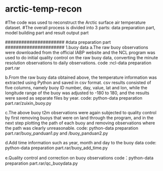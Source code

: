 # arctic-temp-recon
#The code was used to reconstruct the Arctic surface air temperature dataset.
#The overall process is divided into 3 parts: data preparation part, model building part and result output part

######################
#data preparation part
######################
1.buoy data
a.The raw buoy observations were downloaded from the official IABP website and the NCL program was used to do initial quality control on the raw buoy data, converting the minute resolution observations to daily observations. code :ncl-data preparation part.rar

b.From the raw buoy data obtained above, the temperature information was extracted using Python and saved in csv format. csv results consisted of five columns, namely buoy ID number, day, value, lat and lon, while the longitude range of the buoy was adjusted to -180 to 180, and the results were saved as separate files by year.
code: python-data preparation part.rar/zuixin_buoy.py

c.The above buoy t2m observations were again subjected to quality control by first removing buoys that were on land through the program, and in the next step plotting the path of each buoy and removing observations where the path was clearly unreasonable.
code: python-data preparation part.rar/buoy_panduan1.py  and /buoy_panduan2.py

d.Add time information such as year, month and day to the buoy data
code: python-data preparation part.rar/buoy_add_time.py

e.Quality control and correction on buoy observations
code：python-data preparation part.rar/qc_buoydata.py
